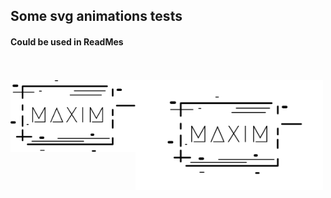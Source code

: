 ## Some svg animations tests

#### Could be used in ReadMes

<br><br>
<a href="https://darkforce.nl"><img align="left" src="https://raw.githubusercontent.com/makskornakov/svg-logo/gh-pages/Logo-1.fb2b86c3.svg" width="200"/></a>
<a href="https://darkforce.nl"><img align="left" src="https://raw.githubusercontent.com/makskornakov/svg-logo/gh-pages/LogoAnimated.4679ec31.svg" width="300"/></a>
